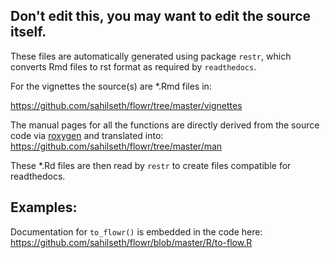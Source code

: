 ## Don't edit this, you may want to edit the source itself.

These files are automatically generated using package `restr`, which converts Rmd files to rst format as required by `readthedocs`.

For the vignettes the source(s) are *.Rmd files in:

https://github.com/sahilseth/flowr/tree/master/vignettes

The manual pages for all the functions are directly derived from the source code via [roxygen](http://r-pkgs.had.co.nz/man.html) and translated into:
https://github.com/sahilseth/flowr/tree/master/man

These *.Rd files are then read by `restr` to create files compatible for readthedocs.


## Examples:
Documentation for `to_flowr()` is embedded in the code here:
https://github.com/sahilseth/flowr/blob/master/R/to-flow.R


